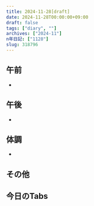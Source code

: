```yaml
---
title: 2024-11-28[draft]
date: 2024-11-28T00:00:00+09:00
draft: false
tags: ["diary", ""]
archives: ["2024-11"]
n年日記: ["1128"]
slug: 318796
---
```

## 午前
- 
## 午後
- 
## 体調
- 
## その他
## 今日のTabs
